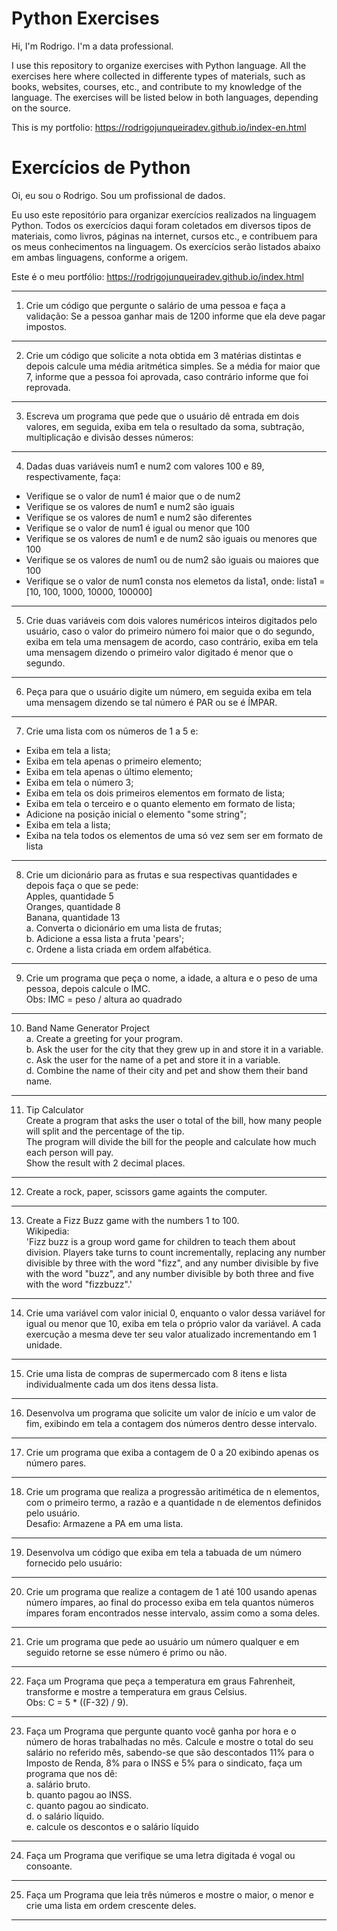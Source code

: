 # Python Exercises

Hi, I'm Rodrigo.
I'm a data professional.

I use this repository to organize exercises with Python language.
All the exercises here where collected in differente types of materials, such as books, websites, courses, etc., and contribute to my knowledge of the language.
The exercises will be listed below in both languages, depending on the source.

This is my portfolio: https://rodrigojunqueiradev.github.io/index-en.html

# Exercícios de Python

Oi, eu sou o Rodrigo.
Sou um profissional de dados.

Eu uso este repositório para organizar exercícios realizados na linguagem Python.
Todos os exercícios daqui foram coletados em diversos tipos de materiais, como livros, páginas na internet, cursos etc., e contribuem para os meus conhecimentos na linguagem.
Os exercícios serão listados abaixo em ambas linguagens, conforme a origem.

Este é o meu portfólio: https://rodrigojunqueiradev.github.io/index.html

---

1. Crie um código que pergunte o salário de uma pessoa e faça a validação:
   Se a pessoa ganhar mais de 1200 informe que ela deve pagar impostos.

---

2. Crie um código que solicite a nota obtida em 3 matérias distintas e depois calcule uma média aritmética simples.
   Se a média for maior que 7, informe que a pessoa foi aprovada, caso contrário informe que foi reprovada.

---

3. Escreva um programa que pede que o usuário dê entrada em dois valores, em seguida, exiba em tela o resultado da soma, subtração, multiplicação e divisão desses números:

---

4. Dadas duas variáveis num1 e num2 com valores 100 e 89, respectivamente, faça:

- Verifique se o valor de num1 é maior que o de num2
- Verifique se os valores de num1 e num2 são iguais
- Verifique se os valores de num1 e num2 são diferentes
- Verifique se o valor de num1 é igual ou menor que 100
- Verifique se os valores de num1 e de num2 são iguais ou menores que 100
- Verifique se os valores de num1 ou de num2 são iguais ou maiores que 100
- Verifique se o valor de num1 consta nos elemetos da lista1, onde: lista1 = [10, 100, 1000, 10000, 100000]

---

5. Crie duas variáveis com dois valores numéricos inteiros digitados pelo usuário, caso o valor do primeiro número foi maior que o do segundo, exiba em tela uma mensagem de acordo, caso contrário, exiba em tela uma mensagem dizendo o primeiro valor digitado é menor que o segundo.

---

6. Peça para que o usuário digite um número, em seguida exiba em tela uma mensagem dizendo se tal número é PAR ou se é ÍMPAR.

---

7. Crie uma lista com os números de 1 a 5 e:

- Exiba em tela a lista;
- Exiba em tela apenas o primeiro elemento;
- Exiba em tela apenas o último elemento;
- Exiba em tela o número 3;
- Exiba em tela os dois primeiros elementos em formato de lista;
- Exiba em tela o terceiro e o quanto elemento em formato de lista;
- Adicione na posição inicial o elemento "some string";
- Exiba em tela a lista;
- Exiba na tela todos os elementos de uma só vez sem ser em formato de lista

---

8. Crie um dicionário para as frutas e sua respectivas quantidades e depois faça o que se pede:  
   Apples, quantidade 5  
   Oranges, quantidade 8  
   Banana, quantidade 13  
   a. Converta o dicionário em uma lista de frutas;  
   b. Adicione a essa lista a fruta 'pears';  
   c. Ordene a lista criada em ordem alfabética.

---

9. Crie um programa que peça o nome, a idade, a altura e o peso de uma pessoa, depois calcule o IMC.  
   Obs: IMC = peso / altura ao quadrado

---

10. Band Name Generator Project  
    a. Create a greeting for your program.  
    b. Ask the user for the city that they grew up in and store it in a variable.  
    c. Ask the user for the name of a pet and store it in a variable.  
    d. Combine the name of their city and pet and show them their band name.

---

11. Tip Calculator  
    Create a program that asks the user o total of the bill, how many people will split and the percentage of the tip.  
    The program will divide the bill for the people and calculate how much each person will pay.  
    Show the result with 2 decimal places.

---

12. Create a rock, paper, scissors game againts the computer.

---

13. Create a Fizz Buzz game with the numbers 1 to 100.  
    Wikipedia:  
    'Fizz buzz is a group word game for children to teach them about division. Players take turns to count incrementally, replacing any number divisible by three with the word "fizz", and any number divisible by five with the word "buzz", and any number divisible by both three and five with the word "fizzbuzz".'

---

14. Crie uma variável com valor inicial 0, enquanto o valor dessa variável for igual ou menor que 10, exiba em tela o próprio valor da variável. A cada exercução a mesma deve ter seu valor atualizado incrementando em 1 unidade.

---

15. Crie uma lista de compras de supermercado com 8 itens e lista individualmente cada um dos itens dessa lista.

---

16. Desenvolva um programa que solicite um valor de início e um valor de fim, exibindo em tela a contagem dos números dentro desse intervalo.

---

17. Crie um programa que exiba a contagem de 0 a 20 exibindo apenas os número pares.

---

18. Crie um programa que realiza a progressão aritimética de n elementos, com o primeiro termo, a razão e a quantidade n de elementos definidos pelo usuário.  
    Desafio: Armazene a PA em uma lista.

---

19. Desenvolva um código que exiba em tela a tabuada de um número fornecido pelo usuário:

---

20. Crie um programa que realize a contagem de 1 até 100 usando apenas número ímpares, ao final do processo exiba em tela quantos números ímpares foram encontrados nesse intervalo, assim como a soma deles.

---

21. Crie um programa que pede ao usuário um número qualquer e em seguido retorne se esse número é primo ou não.

---

22. Faça um Programa que peça a temperatura em graus Fahrenheit, transforme e mostre a temperatura em graus Celsius.  
    Obs: C = 5 \* ((F-32) / 9).

---

23. Faça um Programa que pergunte quanto você ganha por hora e o número de horas trabalhadas no mês. Calcule e mostre o total do seu salário no referido mês, sabendo-se que são descontados 11% para o Imposto de Renda, 8% para o INSS e 5% para o sindicato, faça um programa que nos dê:  
    a. salário bruto.  
    b. quanto pagou ao INSS.  
    c. quanto pagou ao sindicato.  
    d. o salário líquido.  
    e. calcule os descontos e o salário líquido

---

24. Faça um Programa que verifique se uma letra digitada é vogal ou consoante.

---

25. Faça um Programa que leia três números e mostre o maior, o menor e crie uma lista em ordem crescente deles.

---

